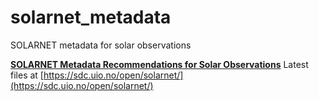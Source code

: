 # solarnet_metadata
SOLARNET metadata for solar observations

**[SOLARNET Metadata Recommendations for Solar Observations](https://arxiv.org/pdf/2011.12139)**
Latest files at [https://sdc.uio.no/open/solarnet/](https://sdc.uio.no/open/solarnet/)
